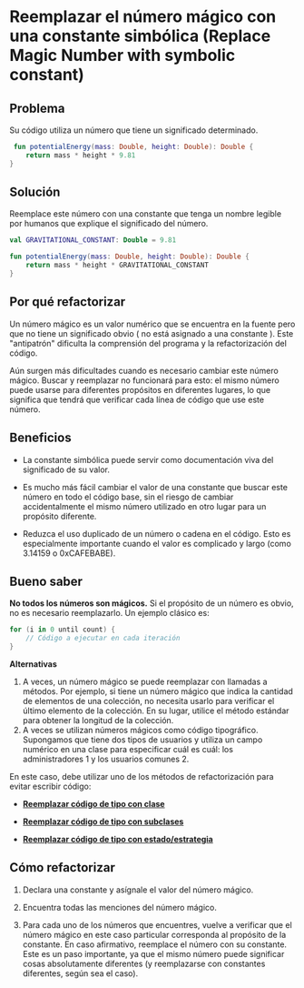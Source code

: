# Reemplazar el número mágico con una constante simbólica (Replace Magic Number with symbolic constant)

## Problema 
Su código utiliza un número que tiene un significado determinado.

```kotlin
 fun potentialEnergy(mass: Double, height: Double): Double {
    return mass * height * 9.81
}
```

## Solución
Reemplace este número con una constante que tenga un nombre legible por humanos que explique el significado del número.

```kotlin
val GRAVITATIONAL_CONSTANT: Double = 9.81

fun potentialEnergy(mass: Double, height: Double): Double {
    return mass * height * GRAVITATIONAL_CONSTANT
}
``` 

## Por qué refactorizar
Un número mágico es un valor numérico que se encuentra en la fuente pero que no tiene un significado obvio ( no está asignado a una constante ). Este "antipatrón" dificulta la comprensión del programa y la refactorización del código.

Aún surgen más dificultades cuando es necesario cambiar este número mágico. Buscar y reemplazar no funcionará para esto: el mismo número puede usarse para diferentes propósitos en diferentes lugares, lo que significa que tendrá que verificar cada línea de código que use este número.

## Beneficios
- La constante simbólica puede servir como documentación viva del significado de su valor.

- Es mucho más fácil cambiar el valor de una constante que buscar este número en todo el código base, sin el riesgo de cambiar accidentalmente el mismo número utilizado en otro lugar para un propósito diferente.

- Reduzca el uso duplicado de un número o cadena en el código. Esto es especialmente importante cuando el valor es complicado y largo (como 3.14159 o 0xCAFEBABE).

## Bueno saber
**No todos los números son mágicos.**
Si el propósito de un número es obvio, no es necesario reemplazarlo. Un ejemplo clásico es:

```kotlin
for (i in 0 until count) {
    // Código a ejecutar en cada iteración
}
``` 

**Alternativas**
1. A veces, un número mágico se puede reemplazar con llamadas a métodos. Por ejemplo, si tiene un número mágico que indica la cantidad de elementos de una colección, no necesita usarlo para verificar el último elemento de la colección. En su lugar, utilice el método estándar para obtener la longitud de la colección.
2. A veces se utilizan números mágicos como código tipográfico. Supongamos que tiene dos tipos de usuarios y utiliza un campo numérico en una clase para especificar cuál es cuál: los administradores 1 y los usuarios comunes 2.

En este caso, debe utilizar uno de los métodos de refactorización para evitar escribir código:

- **[Reemplazar código de tipo con clase](/RefactoringPattern/ReplaceTypeCodeWithClass.md)**

- **[Reemplazar código de tipo con subclases](/RefactoringPattern/ReplaceTypeCodewithSubclasses.md)**

- **[Reemplazar código de tipo con estado/estrategia](/RefactoringPattern/ReplaceTypeCodeWithStateStrategy.md)**


## Cómo refactorizar
1. Declara una constante y asígnale el valor del número mágico.

2. Encuentra todas las menciones del número mágico.

3. Para cada uno de los números que encuentres, vuelve a verificar que el número mágico en este caso particular corresponda al propósito de la constante. En caso afirmativo, reemplace el número con su constante. Este es un paso importante, ya que el mismo número puede significar cosas absolutamente diferentes (y reemplazarse con constantes diferentes, según sea el caso).